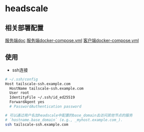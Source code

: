 # headscale

## 相关部署配置

[服务端doc](https://github.com/183461750/doc-record/blob/main/docs/network/headscale/local/demo2/doc.md)
[服务端docker-compose.yml](https://github.com/183461750/doc-record/blob/main/docs/network/headscale/local/demo2/docker-compose.yml)
[客户端docker-compose.yml](https://github.com/183461750/doc-record/blob/main/docs/docker/dev_utls/dev-container/remote-ssh/tailscale/simple/docker-compose.yml)

## 使用

- ssh连接

```bash
# ~/.ssh/config
Host tailscale-ssh.example.com
  HostName tailscale-ssh.example.com
  User root
  IdentityFile ~/.ssh/id_ed25519
  ForwardAgent yes
  # PasswordAuthentication password

```

```bash
# 可以通过用户名加headscale中配置的base_domain去访问其他节点的服务
# `hostname.base_domain` (e.g., _myhost.example.com_).
ssh tailscale-ssh.example.com
```
